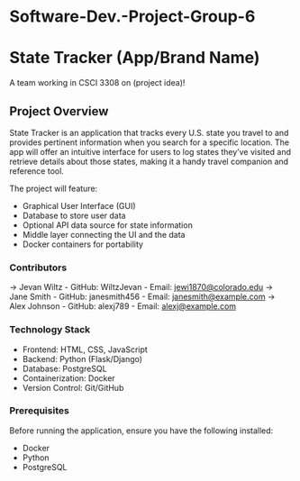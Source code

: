 # Software-Dev.-Project-Group-6
# State Tracker (App/Brand Name)
A team working in CSCI 3308 on (project idea)!

## Project Overview
State Tracker is an application that tracks every U.S. state you travel to and provides pertinent information when you search for a specific location. The app will offer an intuitive interface for users to log states they’ve visited and retrieve details about those states, making it a handy travel companion and reference tool.

The project will feature:
  - Graphical User Interface (GUI)
  - Database to store user data
  - Optional API data source for state information
  - Middle layer connecting the UI and the data
  - Docker containers for portability


### Contributors

-> Jevan Wiltz - GitHub: WiltzJevan - Email: jewi1870@colorado.edu
-> Jane Smith - GitHub: janesmith456 - Email: janesmith@example.com
-> Alex Johnson - GitHub: alexj789 - Email: alexj@example.com

### Technology Stack

  - Frontend: HTML, CSS, JavaScript
  - Backend: Python (Flask/Django)
  - Database: PostgreSQL
  - Containerization: Docker
  - Version Control: Git/GitHub

### Prerequisites

Before running the application, ensure you have the following installed:
  - Docker
  - Python
  - PostgreSQL
